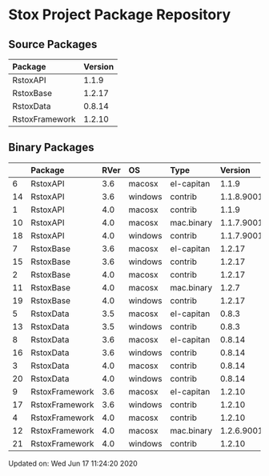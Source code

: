 # Stox Project Package Repository

## Source Packages

|Package        |Version |
|:--------------|:-------|
|RstoxAPI       |1.1.9   |
|RstoxBase      |1.2.17  |
|RstoxData      |0.8.14  |
|RstoxFramework |1.2.10  |

## Binary Packages

|   |Package        |RVer |OS      |Type       |Version    |
|:--|:--------------|:----|:-------|:----------|:----------|
|6  |RstoxAPI       |3.6  |macosx  |el-capitan |1.1.9      |
|14 |RstoxAPI       |3.6  |windows |contrib    |1.1.8.9001 |
|1  |RstoxAPI       |4.0  |macosx  |contrib    |1.1.9      |
|10 |RstoxAPI       |4.0  |macosx  |mac.binary |1.1.7.9001 |
|18 |RstoxAPI       |4.0  |windows |contrib    |1.1.7.9001 |
|7  |RstoxBase      |3.6  |macosx  |el-capitan |1.2.17     |
|15 |RstoxBase      |3.6  |windows |contrib    |1.2.17     |
|2  |RstoxBase      |4.0  |macosx  |contrib    |1.2.17     |
|11 |RstoxBase      |4.0  |macosx  |mac.binary |1.2.7      |
|19 |RstoxBase      |4.0  |windows |contrib    |1.2.17     |
|5  |RstoxData      |3.5  |macosx  |el-capitan |0.8.3      |
|13 |RstoxData      |3.5  |windows |contrib    |0.8.3      |
|8  |RstoxData      |3.6  |macosx  |el-capitan |0.8.14     |
|16 |RstoxData      |3.6  |windows |contrib    |0.8.14     |
|3  |RstoxData      |4.0  |macosx  |contrib    |0.8.14     |
|20 |RstoxData      |4.0  |windows |contrib    |0.8.14     |
|9  |RstoxFramework |3.6  |macosx  |el-capitan |1.2.10     |
|17 |RstoxFramework |3.6  |windows |contrib    |1.2.10     |
|4  |RstoxFramework |4.0  |macosx  |contrib    |1.2.10     |
|12 |RstoxFramework |4.0  |macosx  |mac.binary |1.2.6.9001 |
|21 |RstoxFramework |4.0  |windows |contrib    |1.2.10     |

Updated on: Wed Jun 17 11:24:20 2020